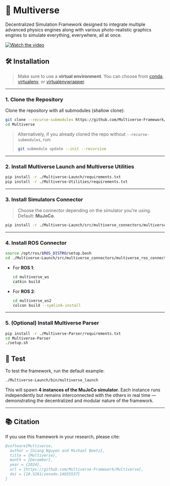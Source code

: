 # 🌌 Multiverse

Decentralized Simulation Framework designed to integrate multiple advanced physics engines along with various photo-realistic graphics engines to simulate everything, everywhere, all at once.

[![Watch the video](https://github.com/Multiverse-Framework/Multiverse/blob/main/docs/source/_static/images/Multiverse.png)](https://github.com/Multiverse-Framework/Multiverse/blob/main/docs/source/_static/videos/Multiverse.mp4)

## 🛠 Installation

> Make sure to use a **virtual environment**. You can choose from [conda](https://docs.conda.io/projects/conda/en/latest/user-guide/tasks/manage-environments.html), [virtualenv](https://virtualenv.pypa.io/en/latest/), or [virtualenvwrapper](https://virtualenvwrapper.readthedocs.io/en/latest/).

---

### 1. Clone the Repository

Clone the repository with all submodules (shallow clone):

```bash
git clone --recurse-submodules https://github.com/Multiverse-Framework/Multiverse --depth 1
cd Multiverse
```

> Alternatively, if you already cloned the repo without `--recurse-submodules`, run:
>
> ```bash
> git submodule update --init --recursive
> ```

---

### 2. Install Multiverse Launch and Multiverse Utilities

```bash
pip install -r ./Multiverse-Launch/requirements.txt
pip install -r ./Multiverse-Utilities/requirements.txt
```

---

### 3. Install Simulators Connector

> Choose the connector depending on the simulator you're using. Default: **MuJoCo**.

```bash
pip install -r ./Multiverse-Launch/src/multiverse_connectors/multiverse_simulators_connector/src/mujoco_connector/requirements.txt
```

---

### 4. Install ROS Connector

```bash
source /opt/ros/$ROS_DISTRO/setup.bash
cd ./Multiverse-Launch/src/multiverse_connectors/multiverse_ros_connector/ros_ws
```

* For **ROS 1**:

  ```bash
  cd multiverse_ws
  catkin build
  ```

* For **ROS 2**:

  ```bash
  cd multiverse_ws2
  colcon build --symlink-install
  ```

---

### 5. (Optional) Install Multiverse Parser

```bash
pip install -r ./Multiverse-Parser/requirements.txt
cd Multiverse-Parser
./setup.sh
```

## 🧪 Test

To test the framework, run the default example:

```bash
./Multiverse-Launch/bin/multiverse_launch
```

This will spawn **4 instances of the MuJoCo simulator**. Each instance runs independently but remains interconnected with the others in real time — demonstrating the decentralized and modular nature of the framework.

---

## 📚 Citation

If you use this framework in your research, please cite:

```bibtex
@software{Multiverse,
  author = {Giang Nguyen and Michael Beetz},
  title = {Multiverse},
  month = {December},
  year = {2024},
  url = {https://github.com/Multiverse-Framework/Multiverse},
  doi = {10.5281/zenodo.14035537}
}
```
